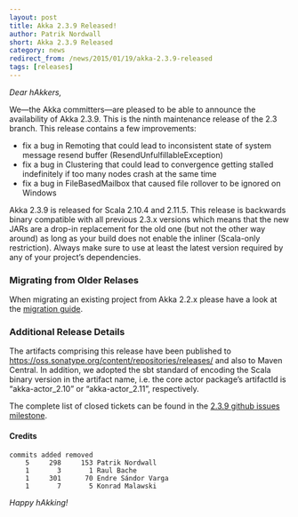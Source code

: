 ```yaml
---
layout: post
title: Akka 2.3.9 Released!
author: Patrik Nordwall
short: Akka 2.3.9 Released
category: news
redirect_from: /news/2015/01/19/akka-2.3.9-released
tags: [releases]
---
```


*Dear hAkkers,*

We—the Akka committers—are pleased to be able to announce the availability of Akka 2.3.9. This is the ninth maintenance release of the 2.3 branch. This release contains a few improvements:

 - fix a bug in Remoting that could lead to inconsistent state of system message resend buffer (ResendUnfulfillableException)
 - fix a bug in Clustering that could lead to convergence getting stalled indefinitely if too many nodes crash at the same time
 - fix a bug in FileBasedMailbox that caused file rollover to be ignored on Windows
 
Akka 2.3.9 is released for Scala 2.10.4 and 2.11.5. This release is backwards binary compatible with all previous 2.3.x versions which means that the new JARs are a drop-in replacement for the old one (but not the other way around) as long as your build does not enable the inliner (Scala-only restriction). Always make sure to use at least the latest version required by any of your project’s dependencies.

### Migrating from Older Relases ###

When migrating an existing project from Akka 2.2.x please have a look at the [migration guide](http://doc.akka.io/docs/akka/2.3.9/project/migration-guide-2.2.x-2.3.x.html).

### Additional Release Details ###

The artifacts comprising this release have been published to https://oss.sonatype.org/content/repositories/releases/ and also to Maven Central. In addition, we adopted the sbt standard of encoding the Scala binary version in the artifact name, i.e. the core actor package’s artifactId is “akka-actor_2.10” or “akka-actor_2.11”, respectively.

The complete list of closed tickets can be found in the [2.3.9 github issues milestone](https://github.com/akka/akka/issues?q=milestone%3A2.3.9+is%3Aclosed).

#### Credits ####

    commits added removed
        5     298     153 Patrik Nordwall
        1       3       1 Raul Bache
        1     301      70 Endre Sándor Varga
        1       7       5 Konrad Malawski

*Happy hAkking!*